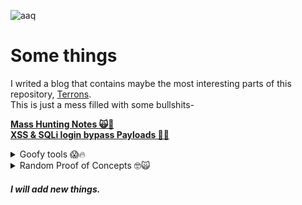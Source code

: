 ![aaq](https://github.com/user-attachments/assets/750c38c2-f395-4d8d-a58e-14db1051f00a)

# Some things
I writed a blog that contains maybe the most interesting parts of this repository, [Terrons](https://terrons.pages.dev).<br>
This is just a mess filled with some bullshits-

**[Mass Hunting Notes 🙀💯](https://github.com/komodoooo/some-things/blob/main/papers.md)**<br>
**[XSS & SQLi login bypass Payloads 🐒😱](https://github.com/komodoooo/some-things/blob/main/payloads.md)**

<details>
<summary>Goofy tools 😱🔥</summary>

* **[Autoclicker](https://github.com/komodoooo/Some-things/blob/main/things/chick.py)**
* **[Basic SQL injection scanner](https://github.com/komodoooo/some-things/blob/main/things/broski.rb)**
* **[BTW Encoding](https://github.com/komodoooo/some-things/blob/main/things/btw.py)**
* **[Compromised email checker](https://github.com/komodoooo/Some-things/blob/main/things/tenkai.rb)**
* **[Wifi deauth attack script](https://github.com/komodoooo/Some-things/blob/main/things/deauth.py)**
* **[Directory fuzzer](https://github.com/komodoooo/Some-things/blob/main/things/dirfuzz.rb)**
* **[Dump public S3 buckets](https://github.com/komodoooo/Some-things/blob/main/things/cholo.go)**
* **[Edit strings in binary files](https://gist.github.com/komodoooo/9df08a7fd32f13c5e08773512ed14910)**
* **[Google url crawler](https://github.com/komodoooo/some-things/blob/main/things/gugol.rb)**
* **[Network sniffer](https://github.com/komodoooo/some-things/blob/main/things/pysniffer.py)**
* **[Ssh bruter](https://github.com/komodoooo/some-things/blob/main/things/sexer-ssh.rb)**
* **[Ssl scanner](https://github.com/komodoooo/some-things/blob/main/things/ssl-scanner.rb)**
* **[YouTube views generator](https://github.com/komodoooo/some-things/blob/main/things/cade.py)**
</details>
<details>
<summary>Random Proof of Concepts 🤓🙀</summary>

* **[CVE-2024-7120](https://gist.github.com/komodoooo/bae8e73df6e28278ed737d1b10212648)**
* **[CVE-2024-5947](https://github.com/komodoooo/Some-things/blob/main/papers.md#deep-sea-electronics-default-credentials)**
* **[CVE-2024-31621](https://gist.github.com/komodoooo/3666c2a3dc8db566d439f7a936c90ea7)**
* **[CVE-2024-22901](https://github.com/komodoooo/Some-things/blob/main/papers.md#Vinchin-default-MySQL-credentials)**
* **[CVE-2023-45852](https://gist.github.com/komodoooo/edacac1987268273f48afe752f4efb31)**
* **[CVE-2023-43261](https://gist.github.com/komodoooo/f157ceff2ec609d6be2ef21ef252a928)**
* **[CVE-2023-38433](https://github.com/komodoooo/Some-things/blob/main/papers.md#Fujitsu-IP-series-hardcoded-credentials)**
* **[CVE-2023-37265](https://gist.github.com/komodoooo/1727bdf564a94df60e756bafa4e449b5)**
* **[CVE-2023-34598](https://gist.github.com/komodoooo/bf9bfea7f229d503e91d108940cf5ec0)**
* **[CVE-2023-33568](https://gist.github.com/komodoooo/5bf30ba86dc5991304fcf34a7a6f5e26)**
* **[CVE-2023-28432](https://gist.github.com/komodoooo/645a7ad31a5a615926d50ffb764992f2)**
* **[CVE-2023-27350](https://gist.github.com/komodoooo/43f034a62486bf8051b5075ebf5eac32)**
* **[CVE-2023-23333](https://gist.github.com/komodoooo/046a5000af5a0e092dc0dfacdbbddd2f)**
* **[CVE-2022-1388](https://gist.github.com/komodoooo/77aca9410767e6d0063191c0bc7b27e9)**
* **[CVE-2021-41773](https://gist.github.com/komodoooo/6124615213e64ebe6170c709c1fad138)**
* **[CVE-2020-3452](https://gist.github.com/komodoooo/ca6ac04f43f14d32f69823d9cfba50c2)**
* **[CVE-2014-0160](https://gist.github.com/komodoooo/4f4b330ab727a5c63d834fcc7bdc433b)**
* **[CVE-2010-1598](https://gist.github.com/komodoooo/4b5d09e924418ea2654baee25905f851)**
</details>

###### **I will add new things.**
